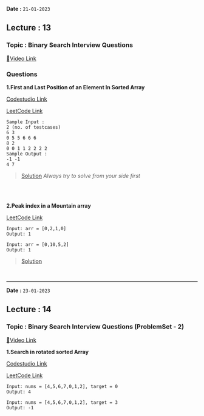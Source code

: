 **Date :** `21-01-2023`
## Lecture : 13
### Topic : Binary Search Interview Questions
[📍Video Link](https://www.youtube.com/watch?v=zD2Jg3alZV8&list=PLDzeHZWIZsTryvtXdMr6rPh4IDexB5NIA&index=13&ab_channel=CodeHelp-byBabbar)

### Questions

**1.First and Last Position of an Element In Sorted Array**

[Codestudio Link](https://www.codingninjas.com/codestudio/problems/first-and-last-position-of-an-element-in-sorted-array_1082549)

[LeetCode Link](https://leetcode.com/problems/find-first-and-last-position-of-element-in-sorted-array/)
```
Sample Input :
2 (no. of testcases)
6 3
0 5 5 6 6 6
8 2
0 0 1 1 2 2 2 2
Sample Output :
-1 -1 
4 7
```

>[Solution](/Day%2005/Solutions)
>_Always try to solve from your side first_

<br>
<br>

**2.Peak index in a Mountain array**

[LeetCode Link](https://leetcode.com/problems/peak-index-in-a-mountain-array/)
```
Input: arr = [0,2,1,0]
Output: 1

Input: arr = [0,10,5,2]
Output: 1
```

>[Solution](/Day%2005/Solutions/02.%20Peak%20Index%20in%20a%20Mountain%20array.md)

<br>

<hr>

**Date :** `23-01-2023`
## Lecture : 14
### Topic : Binary Search Interview Questions (ProblemSet - 2)
[📍Video Link](https://www.youtube.com/watch?v=6z2HK4o8qcU&list=PLDzeHZWIZsTryvtXdMr6rPh4IDexB5NIA&index=14&ab_channel=CodeHelp-byBabbar)

**1.Search in rotated sorted Array**

[Codestudio Link](https://www.codingninjas.com/codestudio/problems/search-in-rotated-sorted-array_1082554?source=youtube&campaign=love_babbar_codestudio2&utm_source=youtube&utm_medium=affiliate&utm_campaign=love_babbar_codestudio2&leftPanelTab=1)

[LeetCode Link](https://leetcode.com/problems/search-in-rotated-sorted-array/)

```
Input: nums = [4,5,6,7,0,1,2], target = 0
Output: 4

Input: nums = [4,5,6,7,0,1,2], target = 3
Output: -1
```


